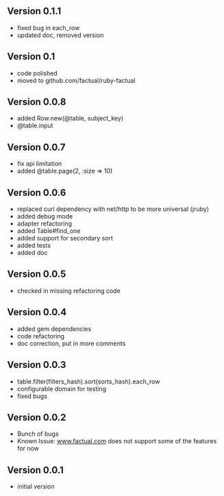 ## Version 0.1.1
* fixed bug in each_row
* updated doc, removed version

## Version 0.1
* code polished 
* moved to github.com/factual/ruby-factual

## Version 0.0.8
* added Row.new(@table, subject_key)
* @table.input

## Version 0.0.7
* fix api limitation
* added @table.page(2, :size => 10)

## Version 0.0.6
* replaced curl dependency with net/http to be more universal (jruby)
* added debug mode
* adapter refactoring
* added Table#find_one
* added support for secondary sort
* added tests
* added doc

## Version 0.0.5
* checked in missing refactoring code

## Version 0.0.4
* added gem dependencies
* code refactoring
* doc correction, put in more comments

## Version 0.0.3
* table.filter(filters_hash).sort(sorts_hash).each_row
* configurable domain for testing
* fixed bugs

## Version 0.0.2
* Bunch of bugs
* Known Issue: www.factual.com does not support some of the features for now

## Version 0.0.1
* initial version
